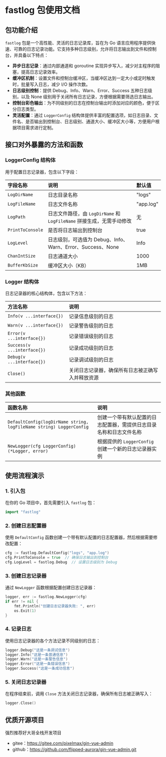 # fastlog 包使用文档

## 包功能介绍

`fastlog` 包是一个高性能、灵活的日志记录库，旨在为 Go 语言应用程序提供快速、可靠的日志记录功能。它支持多种日志级别，允许将日志输出到文件和控制台，并具备以下特点：

- **异步日志记录**：通过内部通道和 goroutine 实现异步写入，减少对主程序的阻塞，提高日志记录效率。
- **缓冲区机制**：设置文件和控制台缓冲区，当缓冲区达到一定大小或定时触发时，批量写入日志，减少 I/O 操作次数。
- **日志级别控制**：提供 Debug、Info、Warn、Error、Success 五种日志级别，以及 None 级别用于关闭所有日志记录，方便根据需要筛选日志输出。
- **控制台彩色输出**：为不同级别的日志在控制台输出时添加对应的颜色，便于区分日志类型。
- **灵活配置**：通过 `LoggerConfig` 结构体提供丰富的配置选项，如日志目录、文件名、是否输出到控制台、日志级别、通道大小、缓冲区大小等，方便用户根据项目需求进行定制。

## 接口对外暴露的方法和函数

### LoggerConfig 结构体

用于配置日志记录器，包含以下字段：

| 字段名称         | 说明                                                         | 默认值    |
| :--------------- | :----------------------------------------------------------- | :-------- |
| `LogDirName`     | 日志目录名称                                                 | "logs"    |
| `LogFileName`    | 日志文件名称                                                 | "app.log" |
| `LogPath`        | 日志文件路径，由 `LogDirName` 和 `LogFileName` 拼接生成，无需手动修改 | 无        |
| `PrintToConsole` | 是否将日志输出到控制台                                       | true      |
| `LogLevel`       | 日志级别，可选值为 Debug、Info、Warn、Error、Success、None   | Info      |
| `ChanIntSize`    | 日志通道大小                                                 | 1000      |
| `BufferKbSize`   | 缓冲区大小（KB）                                             | 1MB       |

### Logger 结构体

日志记录器的核心结构体，包含以下方法：

| 方法名称                    | 说明                                             |
| :-------------------------- | :----------------------------------------------- |
| `Info(v ...interface{})`    | 记录信息级别的日志                               |
| `Warn(v ...interface{})`    | 记录警告级别的日志                               |
| `Error(v ...interface{})`   | 记录错误级别的日志                               |
| `Success(v ...interface{})` | 记录成功级别的日志                               |
| `Debug(v ...interface{})`   | 记录调试级别的日志                               |
| `Close()`                   | 关闭日志记录器，确保所有日志被正确写入并释放资源 |

### 其他函数

| 函数名称                                                     | 说明                                                         |
| :----------------------------------------------------------- | :----------------------------------------------------------- |
| `DefaultConfig(logDirName string, logFileName string) LoggerConfig` | 创建一个带有默认配置的日志配置器，需提供日志目录名称和日志文件名称 |
| `NewLogger(cfg LoggerConfig) (*Logger, error)`               | 根据提供的 `LoggerConfig` 创建一个新的日志记录器实例         |

## 使用流程演示

### 1. 引入包

在你的 Go 项目中，首先需要引入 `fastlog` 包：

```go
import "fastlog"
```

### 2. 创建日志配置器

使用 `DefaultConfig` 函数创建一个带有默认配置的日志配置器，然后根据需要修改配置：

```go
cfg := fastlog.DefaultConfig("logs", "app.log")
cfg.PrintToConsole = true  // 确保日志输出到控制台
cfg.LogLevel = fastlog.Debug  // 设置日志级别为 Debug
```

### 3. 创建日志记录器

通过 `NewLogger` 函数根据配置创建日志记录器：

```go
logger, err := fastlog.NewLogger(cfg)
if err != nil {
    fmt.Println("创建日志记录器失败: ", err)
    os.Exit(1)
}
```

### 4. 记录日志

使用日志记录器的各个方法记录不同级别的日志：

```go
logger.Debug("这是一条调试信息")
logger.Info("这是一条普通信息")
logger.Warn("这是一条警告信息")
logger.Error("这是一条错误信息")
logger.Success("这是一条成功信息")
```

### 5. 关闭日志记录器

在程序结束前，调用 `Close` 方法关闭日志记录器，确保所有日志被正确写入：

```go
logger.Close()
```

## 优质开源项目
强烈推荐好大哥全栈开发项目
- gitee：https://gitee.com/pixelmax/gin-vue-admin
- github：https://github.com/flipped-aurora/gin-vue-admin.git